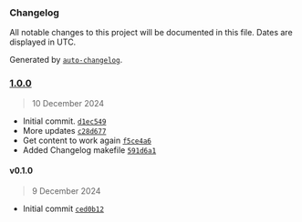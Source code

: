 ### Changelog

All notable changes to this project will be documented in this file. Dates are displayed in UTC.

Generated by [`auto-changelog`](https://github.com/CookPete/auto-changelog).

### [1.0.0](https://github.com/hemna/aprsd-webchat-extension/compare/v0.1.0...1.0.0)

> 10 December 2024

- Initial commit. [`d1ec549`](https://github.com/hemna/aprsd-webchat-extension/commit/d1ec5493e016ba72f1aba42b39ea83ef9760f045)
- More updates [`c28d677`](https://github.com/hemna/aprsd-webchat-extension/commit/c28d6772ae10ab880635f81e38c520f9c64e7e74)
- Get content to work again [`f5ce4a6`](https://github.com/hemna/aprsd-webchat-extension/commit/f5ce4a6646f894877c86ef00ac56377de868ec90)
- Added Changelog makefile [`591d6a1`](https://github.com/hemna/aprsd-webchat-extension/commit/591d6a1712cca9f3adaa0a3775ff0b3dde99fb82)

#### v0.1.0

> 9 December 2024

- Initial commit [`ced0b12`](https://github.com/hemna/aprsd-webchat-extension/commit/ced0b12fb81e875646bd6554696763491ae0cd58)
